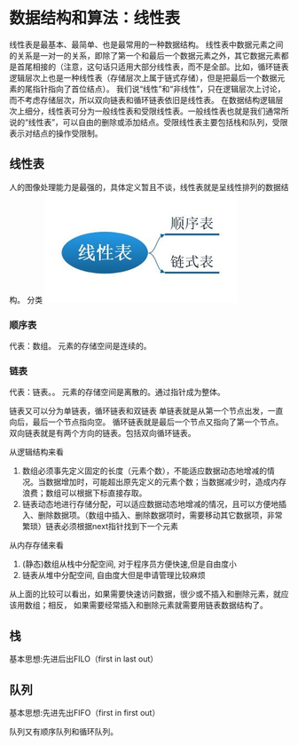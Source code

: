 # 数据结构和算法：线性表

线性表是最基本、最简单、也是最常用的一种数据结构。
线性表中数据元素之间的关系是一对一的关系，即除了第一个和最后一个数据元素之外，其它数据元素都是首尾相接的（注意，这句话只适用大部分线性表，而不是全部。比如，循环链表逻辑层次上也是一种线性表（存储层次上属于链式存储），但是把最后一个数据元素的尾指针指向了首位结点）。
我们说“线性”和“非线性”，只在逻辑层次上讨论，而不考虑存储层次，所以双向链表和循环链表依旧是线性表。
在数据结构逻辑层次上细分，线性表可分为一般线性表和受限线性表。一般线性表也就是我们通常所说的“线性表”，可以自由的删除或添加结点。受限线性表主要包括栈和队列，受限表示对结点的操作受限制。

## 线性表
人的图像处理能力是最强的，具体定义暂且不谈，线性表就是呈线性排列的数据结构。
分类
![线性表](img/线性表.jpg)
### 顺序表
代表：数组。
元素的存储空间是连续的。
### 链表
代表：链表。。
元素的存储空间是离散的。通过指针成为整体。

链表又可以分为单链表，循环链表和双链表
单链表就是从第一个节点出发，一直向后，最后一个节点指向空。
循环链表就是最后一个节点又指向了第一个节点。
双向链表就是有两个方向的链表。包括双向循环链表。

从逻辑结构来看
1. 数组必须事先定义固定的长度（元素个数），不能适应数据动态地增减的情况。当数据增加时，可能超出原先定义的元素个数；当数据减少时，造成内存浪费；数组可以根据下标直接存取。
2. 链表动态地进行存储分配，可以适应数据动态地增减的情况，且可以方便地插入、删除数据项。（数组中插入、删除数据项时，需要移动其它数据项，非常繁琐）链表必须根据next指针找到下一个元素

从内存存储来看
1. (静态)数组从栈中分配空间, 对于程序员方便快速,但是自由度小
2. 链表从堆中分配空间, 自由度大但是申请管理比较麻烦

从上面的比较可以看出，如果需要快速访问数据，很少或不插入和删除元素，就应该用数组；相反， 如果需要经常插入和删除元素就需要用链表数据结构了。

## 栈
基本思想:先进后出FILO（first in last out）

## 队列
基本思想:先进先出FIFO（first in first out）

队列又有顺序队列和循环队列。
